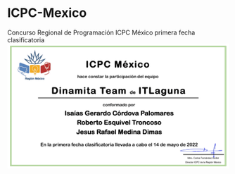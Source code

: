 # ICPC-Mexico
Concurso Regional de Programación ICPC México primera fecha clasificatoria
![ICPC-Mexico](https://github.com/RETBOT/ICPC-Mexico/blob/main/Constancia%20DinamitaTeam%20primera%20fecha.png)
